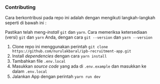 ### Contributing

Cara berkontribusi pada repo ini adalah dengan mengikuti langkah-langkah seperti di bawah ini :

Pastikan telah meng-_install_ `git` dan `yarn`.
Cara memeriksa ketersediaan (versi) `git` dan `yarn` Anda, dengan cara `git --version` dan `yarn --version`

1. Clone repo ini menggunakan perintah `git clone https://github.com/nurulakbaral/ipb-recruitment-app.git`
2. Install _dependencies_ dengan cara `yarn install`
3. Tambahkan file `.env.local`
4. Masukkan _source code_ yang ada di `.env.example` dan masukkan ke dalam `.env.local`
5. Jalankan App dengan perintah `yarn run dev`
